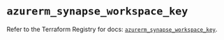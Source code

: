 # `azurerm_synapse_workspace_key`

Refer to the Terraform Registry for docs: [`azurerm_synapse_workspace_key`](https://registry.terraform.io/providers/hashicorp/azurerm/3.88.0/docs/resources/synapse_workspace_key).
